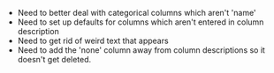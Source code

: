 * Need to better deal with categorical columns which aren't 'name'
* Need to set up defaults for columns which aren't entered in column description
* Need to get rid of weird text that appears
* Need to add the 'none' column away from column descriptions so it doesn't get deleted.
